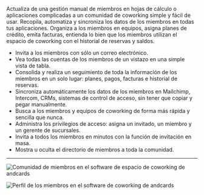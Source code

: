 Actualiza de una gestión manual de miembros en hojas de cálculo o aplicaciones complicadas a un comunidad de coworking simple y fácil de usar. Recopila, automatiza y sincroniza los datos de los miembros en todas tus aplicaciones. Organiza a los miembros en equipos, asigna planes de crédito, emita facturas, entienda lo bien que los miembros utilizan el espacio de coworking con el historial de reservas y saldos.

- Invita a los miembros con sólo un correo electrónico.
- Vea todas las cuentas de los miembros de un vistazo en una simple vista de tabla.
- Consolida y realiza un seguimiento de toda la información de los miembros en un solo lugar: planes, pagos, facturas e historial de reservas.
- Sincroniza automáticamente los datos de los miembros en Mailchimp, Intercom, CRMs, sistemas de control de acceso, sin tener que copiar y pegar manualmente.
- Busca a los miembros y equipos de coworking de forma más rápida y sencilla que nunca.
- Administra los privilegios de acceso: asigna un invitado, un miembro y un gerente de sucursales.
- Invita a todos los miembros en minutos con la función de invitación en masa.
- Mostra u oculta el directorio de miembros a toda la comunidad.

---

![Comunidad de miembros en el software de espacio de coworking de andcards](https://d7ccq1i35b0cj.cloudfront.net/andcards-directory-members-light-en-1920-1200.png)

![Perfil de los miembros en el software de coworking de andcards](https://d7ccq1i35b0cj.cloudfront.net/andcards-directory-user-main-light-en-1920-1200.png)
